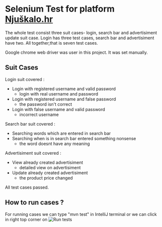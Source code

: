 # Selenium Test for platform [Njuškalo.hr](https://www.njuskalo.h)

The whole test consist three suit cases- login, search bar and advertisiment update suit case.
Login has three test cases, search bar and advertisiment have two. All together,that is seven test cases.

Google chrome web driver was user in this project. It was set manually.

## Suit Cases
Login suit covered : 
  - Login with registered username and valid password
      - login with real username and password
  - Login with registered username and false password
      - the password isn't correct
  - Login with false username and valid password
      - incorrect username
  
 Search bar suit covered : 
  - Searching words which are entered in search bar
  - Searching when is in search bar entered something nonsense
      - the word doesnt have any meaning
  
Advertisiment suit covered :
  - View already created advertisiment
      - detailed view on advertisiment
  - Update already created advertisiment
      - the product price changed
  
  All test cases passed.

  
 ## How to run cases ?
 For running cases we can type "mvn test" in IntelliJ terminal or we can click in right top corner on ![Run tests](https://cdn2.iconfinder.com/data/icons/hand-drawn-file-operations/128/run-512.png)
